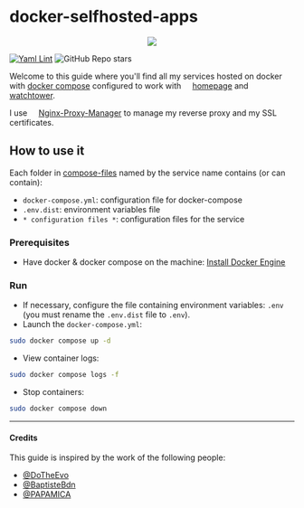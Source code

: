 # docker-selfhosted-apps

<p align="center">
  <picture>
    <img src="images/homepage.gif">
  </picture>
</p>

[![Yaml Lint](https://github.com/Lindwen/docker-selfhosted-apps/actions/workflows/yaml-lint.yml/badge.svg)](https://github.com/Lindwen/docker-selfhosted-apps/actions/workflows/yaml-lint.yml)
![GitHub Repo stars](https://img.shields.io/github/stars/Lindwen/docker-selfhosted-apps)


Welcome to this guide where you'll find all my services hosted on docker with [docker compose](https://docs.docker.com/compose/) configured to work with <img src="https://cdn.jsdelivr.net/gh/walkxcode/dashboard-icons/png/homepage.png" width=12px> [homepage](https://github.com/gethomepage/homepage) and <img src="https://cdn.jsdelivr.net/gh/walkxcode/dashboard-icons/png/watchtower.png" width=12px> [watchtower](https://github.com/containrrr/watchtower).

I use <img src="https://cdn.jsdelivr.net/gh/walkxcode/dashboard-icons/png/nginx-proxy-manager.png" width=12px> [Nginx-Proxy-Manager](https://github.com/NginxProxyManager/nginx-proxy-manager) to manage my reverse proxy and my SSL certificates.

## How to use it

Each folder in [compose-files](./compose-files/) named by the service name contains (or can contain):
  - `docker-compose.yml`: configuration file for docker-compose
  - `.env.dist`: environment variables file
  - `* configuration files *`: configuration files for the service

### Prerequisites

* Have docker & docker compose on the machine: [Install Docker Engine](https://docs.docker.com/engine/install/)

### Run

* If necessary, configure the file containing environment variables: `.env` (you must rename the `.env.dist` file to `.env`).
* Launch the `docker-compose.yml`:
```bash
sudo docker compose up -d
```
* View container logs:
```bash
sudo docker compose logs -f
```
* Stop containers:
```bash
sudo docker compose down
```

---

#### Credits

This guide is inspired by the work of the following people:
* [@DoTheEvo](https://github.com/DoTheEvo/selfhosted-apps-docker)
* [@BaptisteBdn](https://github.com/BaptisteBdn/docker-selfhosted-apps)
* [@PAPAMICA](https://github.com/PAPAMICA/docker-compose-collection)